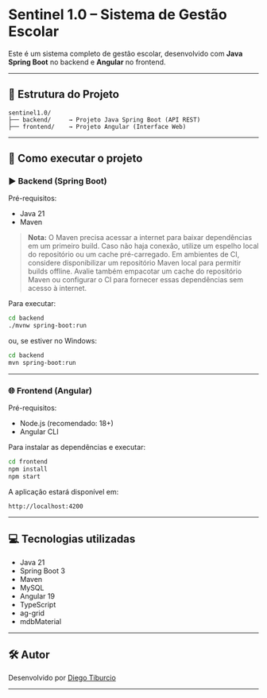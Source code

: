 # Sentinel 1.0 – Sistema de Gestão Escolar

Este é um sistema completo de gestão escolar, desenvolvido com **Java Spring Boot** no backend e **Angular** no frontend.

---

## 📁 Estrutura do Projeto

```
sentinel1.0/
├── backend/     → Projeto Java Spring Boot (API REST)
├── frontend/    → Projeto Angular (Interface Web)
```

---

## 🚀 Como executar o projeto

### ▶️ Backend (Spring Boot)

Pré-requisitos:

- Java 21
- Maven

> **Nota:** O Maven precisa acessar a internet para baixar dependências em um primeiro build.
> Caso não haja conexão, utilize um espelho local do repositório ou um cache
> pré-carregado. Em ambientes de CI, considere disponibilizar um repositório
> Maven local para permitir builds offline.
> Avalie também empacotar um cache do repositório Maven ou configurar o CI para fornecer essas dependências sem acesso à internet.

Para executar:

```bash
cd backend
./mvnw spring-boot:run
```

ou, se estiver no Windows:

```bash
cd backend
mvn spring-boot:run
```

---

### 🌐 Frontend (Angular)

Pré-requisitos:

- Node.js (recomendado: 18+)
- Angular CLI

Para instalar as dependências e executar:

```bash
cd frontend
npm install
npm start
```

A aplicação estará disponível em:

```
http://localhost:4200
```

---

## 💻 Tecnologias utilizadas

- Java 21
- Spring Boot 3
- Maven
- MySQL
- Angular 19
- TypeScript
- ag-grid
- mdbMaterial

---

## 🛠️ Autor

Desenvolvido por [Diego Tiburcio](https://github.com/DiegoLuizst)

---

